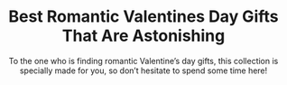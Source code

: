 ---
layout: post
title: Best Romantic Valentines Day Gifts That Are Astonishing
subtitle: To the one who is finding romantic Valentine’s day gifts, this collection is specially made for you, so don’t hesitate to spend some time here!
header-img: "img/post/2023/09/copied/medium_Romantic_valentines_day_gifts_fe92564dca.jpg"
header-style: text
permalink: "/romantic-valentines-day-gifts/"
catalog: true
tags:
  - Recipients 
  - Men
---   